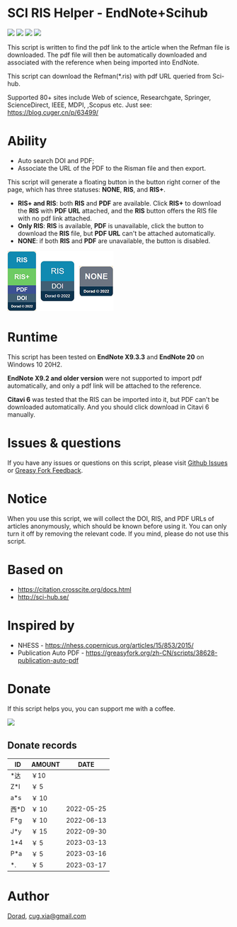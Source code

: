 # SCI RIS Helper - EndNote+Scihub
[![](https://img.shields.io/badge/dynamic/json?color=green&label=version&query=version&url=https%3A%2F%2Fgreasyfork.org%2Fscripts%2F434310.json&logo=tampermonkey)](https://greasyfork.org/en/scripts/434310) [![](https://img.shields.io/badge/dynamic/json?color=red&label=total%20installs&query=total_installs&url=https%3A%2F%2Fgreasyfork.org%2Fscripts%2F434310.json&style=flat&logo=tampermonkey)](https://greasyfork.org/en/scripts/434310) [![](https://img.shields.io/badge/dynamic/json?color=green&label=daily%20installs&query=daily_installs&url=https%3A%2F%2Fgreasyfork.org%2Fscripts%2F434310.json&logo=tampermonkey)](https://greasyfork.org/en/scripts/434310) [![](https://img.shields.io/badge/blog-%40Dorad-blue)](https://blog.cuger.cn)

This script is written to find the pdf link to the article when the Refman file is downloaded. The pdf file will then be automatically downloaded and associated with the reference when being imported into EndNote. 

This script can download the Refman(*.ris) with pdf URL queried from Sci-hub. 

Supported 80+ sites include Web of science, Researchgate, Springer, ScienceDirect, IEEE, MDPI, ,Scopus etc. Just see: https://blog.cuger.cn/p/63499/

# Ability
- Auto search DOI and PDF;
- Associate the URL of the PDF to the Risman file and then export.

This script will generate a floating button in the button right corner of the page, which has three statuses: **NONE**, **RIS**, and **RIS+**.

- **RIS+ and RIS**: both **RIS** and **PDF** are available. Click **RIS+** to download the **RIS** with **PDF URL** attached, and the **RIS** button offers the RIS file with no pdf link attached.
- **Only RIS**: **RIS** is available, **PDF** is unavailable, click the button to download the **RIS** file, but **PDF URL** can't be attached automatically. 
- **NONE**: if both **RIS** and **PDF** are unavailable, the button is disabled. 

![Button Status](https://github.com/Doradx/CNKI-PDF-RIS-Helper/raw/master/images/Button%20in%203%20states.png)

# Runtime

This script has been tested on **EndNote X9.3.3** and **EndNote 20** on Windows 10 20H2.

**EndNote X9.2 and older version** were not supported to import pdf automatically, and only a pdf link will be attached to the reference.

**Citavi 6** was tested that the RIS can be imported into it, but PDF can't be downloaded automatically. And you should click download in Citavi 6 manually.

# Issues & questions
If you have any issues or questions on this script, please visit [Github Issues](https://github.com/Doradx/CNKI-PDF-RIS-Helper/issues) or [Greasy Fork Feedback](https://greasyfork.org/zh-CN/scripts/434310-sci-ris-helper/feedback).

# Notice
When you use this script, we will collect the DOI, RIS, and PDF URLs of articles anonymously, which should be known before using it. 
You can only turn it off by removing the relevant code.
If you mind, please do not use this script.

# Based on
- https://citation.crosscite.org/docs.html
- http://sci-hub.se/

# Inspired by
- NHESS - https://nhess.copernicus.org/articles/15/853/2015/
- Publication Auto PDF - https://greasyfork.org/zh-CN/scripts/38628-publication-auto-pdf

# Donate
If this script helps you, you can support me with a coffee.

![](https://blog.cuger.cn/images/pay.jpg)

## Donate records

| ID   | AMOUNT | DATE |
| ---- | ------ | ------ |
| *达  | ￥10   |    |
| Z*l | ￥ 5   |    |
| a*s | ￥ 10   |    |
| 西*D | ￥ 10   | 2022-05-25 |
| F*g | ￥ 10 | 2022-06-13 |
| J*y | ￥ 15 | 2022-09-30 |
| 1*4 | ￥ 5 | 2023-03-13 |
| P*a | ￥ 5 | 2023-03-16 |
| *. | ￥ 5 | 2023-03-17 |

# Author
[Dorad](https://blog.cuger.cn), cug.xia@gmail.com
